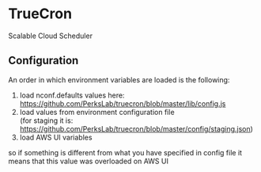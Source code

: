 TrueCron
========

Scalable Cloud Scheduler


Configuration
--------

An order in which environment variables are loaded is the following:

1. load nconf.defaults values here: https://github.com/PerksLab/truecron/blob/master/lib/config.js
2. load values from environment configuration file  
  (for staging it is: https://github.com/PerksLab/truecron/blob/master/config/staging.json)
3. load AWS UI variables

so if something is different from what you have specified in config file it means that this value was overloaded on AWS UI
